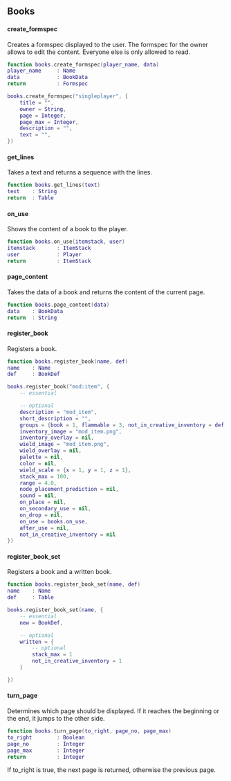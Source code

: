 Books 
------
#### create_formspec
Creates a formspec displayed to the user. The formspec for the owner allows to
edit the content. Everyone else is only allowed to read.
```lua
function books.create_formspec(player_name, data)
player_name     : Name
data            : BookData
return          : Formspec

books.create_formspec("singleplayer", {
	title = "",
	owner = String,
	page = Integer,
	page_max = Integer,
	description = "",
	text = "",
})
```

#### get_lines
Takes a text and returns a sequence with the lines.
```lua
function books.get_lines(text)
text    : String
return  : Table
```

#### on_use
Shows the content of a book to the player.
```lua
function books.on_use(itemstack, user)
itemstack       : ItemStack
user            : Player
return          : ItemStack
```

#### page_content
Takes the data of a book and returns the content of the current page.
```lua
function books.page_content(data)
data    : BookData
return  : String
```

#### register_book
Registers a book.
```lua
function books.register_book(name, def)
name    : Name
def     : BookDef

books.register_book("mod:item", {
	-- essential

	-- optional 
	description = "mod_item",
	short_description = "",
	groups = {book = 1, flammable = 3, not_in_creative_inventory = def.not_in_creative_inventory},
	inventory_image = "mod_item.png",
	inventory_overlay = nil,
	wield_image = "mod_item.png",
	wield_overlay = nil,
	palette = nil,
	color = nil,
	wield_scale = {x = 1, y = 1, z = 1},
	stack_max = 100,
	range = 4.0,
	node_placement_prediction = nil,
	sound = nil,
	on_place = nil,
	on_secondary_use = nil,
	on_drop = nil,
	on_use = books.on_use,
	after_use = nil,
	not_in_creative_inventory = nil
})
```
#### register_book_set
Registers a book and a written book. 
```lua
function books.register_book_set(name, def)
name    : Name
def     : Table

books.register_book_set(name, {
	-- essential
	new = BookDef,

	-- optional
	written = {
		-- optional
		stack_max = 1
		not_in_creative_inventory = 1
	}

})
```

#### turn_page
Determines which page should be displayed. If it reaches the beginning or the 
end, it jumps to the other side.
```lua
function books.turn_page(to_right, page_no, page_max)
to_right        : Boolean
page_no         : Integer
page_max        : Integer
return          : Integer
```
If to_right is true, the next page is returned, otherwise the previous page.
